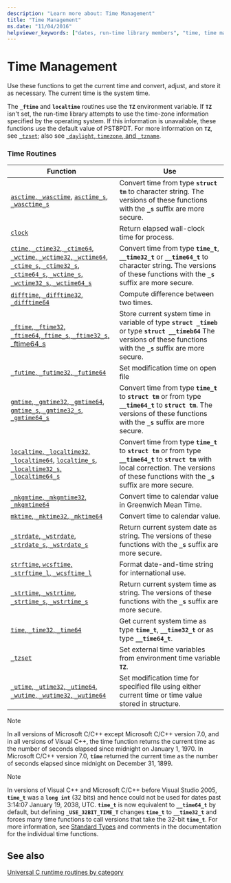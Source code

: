```yaml
---
description: "Learn more about: Time Management"
title: "Time Management"
ms.date: "11/04/2016"
helpviewer_keywords: ["dates, run-time library members", "time, time management", "date functions", "time functions"]
---
```

# Time Management

Use these functions to get the current time and convert, adjust, and store it as necessary. The current time is the system time.

The **`_ftime`** and **`localtime`** routines use the **`TZ`** environment variable. If **`TZ`** isn't set, the run-time library attempts to use the time-zone information specified by the operating system. If this information is unavailable, these functions use the default value of PST8PDT. For more information on **`TZ`**, see [`_tzset`](../c-runtime-library/reference/tzset.md); also see [`_daylight`, `timezone`, and `_tzname`](../c-runtime-library/daylight-dstbias-timezone-and-tzname.md).

### Time Routines

|Function|Use|
|--------------|---------|
|[`asctime`, `_wasctime`](../c-runtime-library/reference/asctime-wasctime.md), [`asctime_s`, `_wasctime_s`](../c-runtime-library/reference/asctime-s-wasctime-s.md)|Convert time from type **`struct tm`** to character string. The versions of these functions with the **`_s`** suffix are more secure.|
|[`clock`](../c-runtime-library/reference/clock.md)|Return elapsed wall-clock time for process.|
|[`ctime`, `_ctime32`, `_ctime64`, `_wctime`, `_wctime32`, `_wctime64`](../c-runtime-library/reference/ctime-ctime32-ctime64-wctime-wctime32-wctime64.md), [`_ctime_s`, `_ctime32_s`, `_ctime64_s`, `_wctime_s`, `_wctime32_s`, `_wctime64_s`](../c-runtime-library/reference/ctime-s-ctime32-s-ctime64-s-wctime-s-wctime32-s-wctime64-s.md)|Convert time from type **`time_t`**, **`__time32_t`** or **`__time64_t`** to character string. The versions of these functions with the **`_s`** suffix are more secure.|
|[`difftime`, `_difftime32`, `_difftime64`](../c-runtime-library/reference/difftime-difftime32-difftime64.md)|Compute difference between two times.|
|[`_ftime`, `_ftime32`, `_ftime64`](../c-runtime-library/reference/ftime-ftime32-ftime64.md),[`_ftime_s`, `_ftime32_s`, _ftime64_s](../c-runtime-library/reference/ftime-s-ftime32-s-ftime64-s.md)|Store current system time in variable of type **`struct _timeb`** or type **`struct __timeb64`** The versions of these functions with the **`_s`** suffix are more secure.|
|[`_futime`, `_futime32`, `_futime64`](../c-runtime-library/reference/futime-futime32-futime64.md)|Set modification time on open file|
|[`gmtime`, `_gmtime32`, `_gmtime64`](../c-runtime-library/reference/gmtime-gmtime32-gmtime64.md), [`gmtime_s`, `_gmtime32_s`, `_gmtime64_s`](../c-runtime-library/reference/gmtime-s-gmtime32-s-gmtime64-s.md)|Convert time from type **`time_t`** to **`struct tm`** or from type **`__time64_t`** to **`struct tm`**. The versions of these functions with the **`_s`** suffix are more secure.|
|[`localtime`, `_localtime32`, `_localtime64`](../c-runtime-library/reference/localtime-localtime32-localtime64.md), [`localtime_s`, `_localtime32_s`, `_localtime64_s`](../c-runtime-library/reference/localtime-s-localtime32-s-localtime64-s.md)|Convert time from type **`time_t`** to **`struct tm`** or from type **`__time64_t`** to **`struct tm`** with local correction. The versions of these functions with the **`_s`** suffix are more secure.|
|[`_mkgmtime`, `_mkgmtime32`, `_mkgmtime64`](../c-runtime-library/reference/mkgmtime-mkgmtime32-mkgmtime64.md)|Convert time to calendar value in Greenwich Mean Time.|
|[`mktime`, `_mktime32`, `_mktime64`](../c-runtime-library/reference/mktime-mktime32-mktime64.md)|Convert time to calendar value.|
|[`_strdate`, `_wstrdate`](../c-runtime-library/reference/strdate-wstrdate.md), [`_strdate_s`, `_wstrdate_s`](../c-runtime-library/reference/strdate-s-wstrdate-s.md)|Return current system date as string. The versions of these functions with the **`_s`** suffix are more secure.|
|[`strftime`, `wcsftime`, `_strftime_l`, `_wcsftime_l`](../c-runtime-library/reference/strftime-wcsftime-strftime-l-wcsftime-l.md)|Format date-and-time string for international use.|
|[`_strtime`, `_wstrtime`](../c-runtime-library/reference/strtime-wstrtime.md), [`_strtime_s`, `_wstrtime_s`](../c-runtime-library/reference/strtime-s-wstrtime-s.md)|Return current system time as string. The versions of these functions with the **`_s`** suffix are more secure.|
|[`time`, `_time32`, `_time64`](../c-runtime-library/reference/time-time32-time64.md)|Get current system time as type **`time_t`**, **`__time32_t`** or as type **`__time64_t`**.|
|[`_tzset`](../c-runtime-library/reference/tzset.md)|Set external time variables from environment time variable **`TZ`**.|
|[`_utime`, `_utime32`, `_utime64`, `_wutime`, `_wutime32`, `_wutime64`](../c-runtime-library/reference/utime-utime32-utime64-wutime-wutime32-wutime64.md)|Set modification time for specified file using either current time or time value stored in structure.|

> [!NOTE]
> In all versions of Microsoft C/C++ except Microsoft C/C++ version 7.0, and in all versions of Visual C++, the time function returns the current time as the number of seconds elapsed since midnight on January 1, 1970. In Microsoft C/C++ version 7.0, **`time`** returned the current time as the number of seconds elapsed since midnight on December 31, 1899.

> [!NOTE]
> In versions of Visual C++ and Microsoft C/C++ before Visual Studio 2005, **`time_t`** was a **`long int`** (32 bits) and hence could not be used for dates past 3:14:07 January 19, 2038, UTC. **`time_t`** is now equivalent to **`__time64_t`** by default, but defining **`_USE_32BIT_TIME_T`** changes **`time_t`** to **`__time32_t`** and forces many time functions to call versions that take the 32-bit **`time_t`**. For more information, see [Standard Types](../c-runtime-library/standard-types.md) and comments in the documentation for the individual time functions.

## See also

[Universal C runtime routines by category](../c-runtime-library/run-time-routines-by-category.md)
